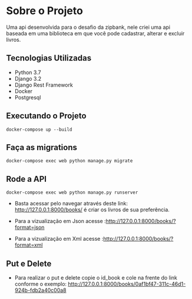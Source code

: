 # Sobre o Projeto

Uma api desenvolvida para o desafio da zipbank, nele criei uma api baseada em uma biblioteca em que você pode cadastrar, alterar e excluir livros.

## Tecnologias Utilizadas
- Python 3.7
- Django 3.2
- Django Rest Framework
- Docker
- Postgresql


## Executando o Projeto
```
docker-compose up --build
```
## Faça as migrations
```
docker-compose exec web python manage.py migrate
```
## Rode a API
```
docker-compose exec web python manage.py runserver
```
- Basta acessar pelo navegar através deste link: http://127.0.0.1:8000/books/
é criar os livros de sua preferência.

- Para a vizualização em Json acesse :http://127.0.0.1:8000/books/?format=json
- Para a vizualização em Xml acesse :http://127.0.0.1:8000/books/?format=xml

## Put e Delete

- Para realizar o put e delete copie o id_book e cole na frente do link conforme o exemplo: http://127.0.0.1:8000/books/0af1bf47-311c-46d1-924b-fdb2a40c00a8
